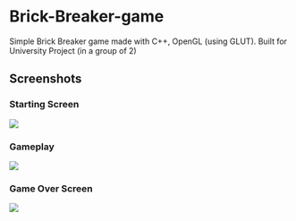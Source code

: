 # Brick-Breaker-game
Simple Brick Breaker game made with C++, OpenGL (using GLUT). Built for University Project (in a group of 2)

<h2>Screenshots</h2>

<h3>Starting Screen</h3>
<img src="http://adjam.heliohost.org/BB-images/start-screen.bmp">

<h3>Gameplay</h3>
<img src="http://adjam.heliohost.org/BB-images/game.png">

<h3>Game Over Screen</h3>
<img src="http://adjam.heliohost.org/BB-images/game-over.bmp">
